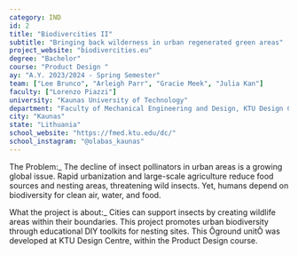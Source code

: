 ```yaml
---
category: IND
id: 2
title: "Biodivercities II"
subtitle: "Bringing back wilderness in urban regenerated green areas"
project_website: "biodivercities.eu"
degree: "Bachelor"
course: "Product Design "
ay: "A.Y. 2023/2024 - Spring Semester"
team: ["Lee Brunco", "Arleigh Parr", "Gracie Meek", "Julia Kan"]
faculty: ["Lorenzo Piazzi"]
university: "Kaunas University of Technology"
department: "Faculty of Mechanical Engineering and Design, KTU Design Centre"
city: "Kaunas"
state: "Lithuania"
school_website: "https://fmed.ktu.edu/dc/"
school_instagram: "@olabas_kaunas"
---
```


The Problem:_ The decline of insect pollinators in urban areas is a growing global issue. Rapid urbanization and large-scale agriculture reduce food sources and nesting areas, threatening wild insects. Yet, humans depend on biodiversity for clean air, water, and food.

What the project is about:_ Cities can support insects by creating wildlife areas within their boundaries. This project promotes urban biodiversity through educational DIY toolkits for nesting sites. This Ôground unitÕ was developed at KTU Design Centre, within the Product Design course.
